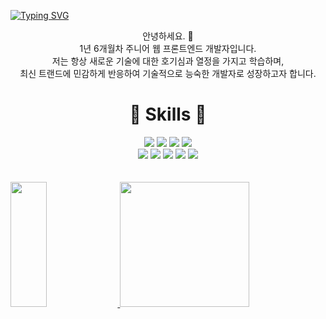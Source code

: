 [![Typing SVG](https://readme-typing-svg.demolab.com?font=Fira+Code&weight=600&size=30&pause=1000&color=F7C2D4&center=true&random=false&width=735&lines=+welcome+to+soyeon+github)](https://git.io/typing-svg)

<div align=center>
  
안녕하세요. 👋 <br />
1년 6개월차 주니어 웹 프론트엔드 개발자입니다.<br />
저는 항상 새로운 기술에 대한 호기심과 열정을 가지고 학습하며, <br />
최신 트랜드에 민감하게 반응하여 기술적으로 능숙한 개발자로 성장하고자 합니다.<br />
</div>
<div>

<div align="center">
    
# 🚀 Skills 🚀
<img src="https://img.shields.io/badge/html5-%23E34F26.svg?&style=for-the-badge&logo=html5&logoColor=white" />
<img src="https://img.shields.io/badge/css3-%231572B6.svg?&style=for-the-badge&logo=css3&logoColor=white" />
<img src="https://img.shields.io/badge/jquery-%230769AD.svg?&style=for-the-badge&logo=jquery&logoColor=white" />
<img src="https://img.shields.io/badge/javascript-%23F7DF1E.svg?&style=for-the-badge&logo=javascript&logoColor=black" />
<br />
<img src="https://img.shields.io/badge/react-%2361DAFB.svg?&style=for-the-badge&logo=react&logoColor=black" />
<img src="https://img.shields.io/badge/styled--components-%23DB7093.svg?&style=for-the-badge&logo=styled-components&logoColor=white" />
<img src="https://img.shields.io/badge/tailwind%20css-%2338B2AC.svg?&style=for-the-badge&logo=tailwind%20css&logoColor=white" />
<img src="https://img.shields.io/badge/git-%23F05032.svg?&style=for-the-badge&logo=git&logoColor=white" />
<img src="https://img.shields.io/badge/nodedotjs-%#339933.svg?&style=for-the-badge&logo=nodedotjs&logoColor=white" />
</div>

</div>
<br />
<br />

  <a href="s">
<img src="https://github-readme-stats.vercel.app/api/top-langs/?username=josoyean&layout=compact&theme=radical" width=34% style="height:200px" />
</a>
<a href="s">
 <img src="https://github-readme-activity-graph.vercel.app/graph?username=josoyean&theme=react-dark&bg_color=000000&hide_border=true&line=ffffff&color=ffffff" width=64% style="height:200px" />
</a>


